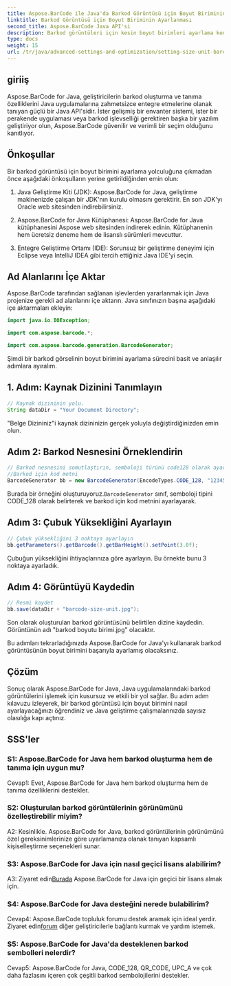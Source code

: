 ```yaml
---
title: Aspose.BarCode ile Java'da Barkod Görüntüsü için Boyut Biriminin Ayarlanması
linktitle: Barkod Görüntüsü için Boyut Biriminin Ayarlanması
second_title: Aspose.BarCode Java API'si
description: Barkod görüntüleri için kesin boyut birimleri ayarlama konusunda Aspose.BarCode for Java'nın gücünü keşfedin. Zahmetsiz entegrasyon, güçlü performans ve sonsuz özelleştirme olanakları.
type: docs
weight: 15
url: /tr/java/advanced-settings-and-optimization/setting-size-unit-barcode-image/
---
```

## giriiş

Aspose.BarCode for Java, geliştiricilerin barkod oluşturma ve tanıma özelliklerini Java uygulamalarına zahmetsizce entegre etmelerine olanak tanıyan güçlü bir Java API'sidir. İster gelişmiş bir envanter sistemi, ister bir perakende uygulaması veya barkod işlevselliği gerektiren başka bir yazılım geliştiriyor olun, Aspose.BarCode güvenilir ve verimli bir seçim olduğunu kanıtlıyor.

## Önkoşullar

Bir barkod görüntüsü için boyut birimini ayarlama yolculuğuna çıkmadan önce aşağıdaki önkoşulların yerine getirildiğinden emin olun:

1. Java Geliştirme Kiti (JDK): Aspose.BarCode for Java, geliştirme makinenizde çalışan bir JDK'nın kurulu olmasını gerektirir. En son JDK'yı Oracle web sitesinden indirebilirsiniz.

2. Aspose.BarCode for Java Kütüphanesi: Aspose.BarCode for Java kütüphanesini Aspose web sitesinden indirerek edinin. Kütüphanenin hem ücretsiz deneme hem de lisanslı sürümleri mevcuttur.

3. Entegre Geliştirme Ortamı (IDE): Sorunsuz bir geliştirme deneyimi için Eclipse veya IntelliJ IDEA gibi tercih ettiğiniz Java IDE'yi seçin.

## Ad Alanlarını İçe Aktar

Aspose.BarCode tarafından sağlanan işlevlerden yararlanmak için Java projenize gerekli ad alanlarını içe aktarın. Java sınıfınızın başına aşağıdaki içe aktarmaları ekleyin:

```java
import java.io.IOException;

import com.aspose.barcode.*;

import com.aspose.barcode.generation.BarcodeGenerator;
```


Şimdi bir barkod görselinin boyut birimini ayarlama sürecini basit ve anlaşılır adımlara ayıralım.

## 1. Adım: Kaynak Dizinini Tanımlayın

```java
// Kaynak dizininin yolu.
String dataDir = "Your Document Directory";
```

"Belge Dizininiz"i kaynak dizininizin gerçek yoluyla değiştirdiğinizden emin olun.

## Adım 2: Barkod Nesnesini Örneklendirin

```java
// Barkod nesnesini somutlaştırın, semboloji türünü code128 olarak ayarlayın ve
//Barkod için kod metni
BarcodeGenerator bb = new BarcodeGenerator(EncodeTypes.CODE_128, "1234567");
```

 Burada bir örneğini oluşturuyoruz.`BarcodeGenerator` sınıf, semboloji tipini CODE_128 olarak belirterek ve barkod için kod metnini ayarlayarak.

## Adım 3: Çubuk Yüksekliğini Ayarlayın

```java
// Çubuk yüksekliğini 3 noktaya ayarlayın
bb.getParameters().getBarcode().getBarHeight().setPoint(3.0f);
```

Çubuğun yüksekliğini ihtiyaçlarınıza göre ayarlayın. Bu örnekte bunu 3 noktaya ayarladık.

## Adım 4: Görüntüyü Kaydedin

```java
// Resmi kaydet
bb.save(dataDir + "barcode-size-unit.jpg");
```

Son olarak oluşturulan barkod görüntüsünü belirtilen dizine kaydedin. Görüntünün adı "barkod boyutu birimi.jpg" olacaktır.

Bu adımları tekrarladığınızda Aspose.BarCode for Java'yı kullanarak barkod görüntüsünün boyut birimini başarıyla ayarlamış olacaksınız.

## Çözüm

Sonuç olarak Aspose.BarCode for Java, Java uygulamalarındaki barkod görüntülerini işlemek için kusursuz ve etkili bir yol sağlar. Bu adım adım kılavuzu izleyerek, bir barkod görüntüsü için boyut birimini nasıl ayarlayacağınızı öğrendiniz ve Java geliştirme çalışmalarınızda sayısız olasılığa kapı açtınız.

## SSS'ler

### S1: Aspose.BarCode for Java hem barkod oluşturma hem de tanıma için uygun mu?

Cevap1: Evet, Aspose.BarCode for Java hem barkod oluşturma hem de tanıma özelliklerini destekler.

### S2: Oluşturulan barkod görüntülerinin görünümünü özelleştirebilir miyim?

A2: Kesinlikle. Aspose.BarCode for Java, barkod görüntülerinin görünümünü özel gereksinimlerinize göre uyarlamanıza olanak tanıyan kapsamlı kişiselleştirme seçenekleri sunar.

### S3: Aspose.BarCode for Java için nasıl geçici lisans alabilirim?

 A3: Ziyaret edin[Burada](https://purchase.aspose.com/temporary-license/) Aspose.BarCode for Java için geçici bir lisans almak için.

### S4: Aspose.BarCode for Java desteğini nerede bulabilirim?

 Cevap4: Aspose.BarCode topluluk forumu destek aramak için ideal yerdir. Ziyaret edin[forum](https://forum.aspose.com/c/barcode/13) diğer geliştiricilerle bağlantı kurmak ve yardım istemek.

### S5: Aspose.BarCode for Java'da desteklenen barkod sembolleri nelerdir?

Cevap5: Aspose.BarCode for Java, CODE_128, QR_CODE, UPC_A ve çok daha fazlasını içeren çok çeşitli barkod sembolojilerini destekler.